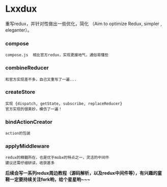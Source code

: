 # Lxxdux
重写redux，并针对性做出一些优化，简化  （Aim to optimize Redux,  simpler , eleganter）。

### compose
    compose.js  相比官方redux，实现更接地气，通俗易懂些
    
### combineReducer
    和官方实现差不多，自己又重写了一遍...
    
### createStore
    实现 {dispatch, getState, subscribe, replaceReducer}
    官方实现的很美妙，模仿了一遍！
### bindActionCreator
    action的包装
### applyMiddleware
    redux的精髓所在，也是优于mobx的特点之一，灵活的中间件
    建议还需仔细研读，收获甚多
**后续会写一系列redux周边教程（源码解析，以及redux中间件等），有兴趣的童鞋一定要持续关注fork哟，给个星星哟~~~**
